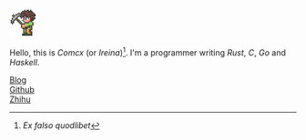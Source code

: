 ![avatar](./assets/icons8-best-terraria-48.png)

Hello, this is *Comcx* (or *Ireina*)[^1].
I'm a programmer writing *Rust*, *C*, *Go* and *Haskell*.

[Blog](./journal/journal.md)  
[Github](https://github.com/ireina7)  
[Zhihu](https://www.zhihu.com/people/comcx) 


[^1]: *Ex falso quodlibet*
